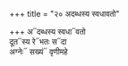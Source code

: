 +++
title = "२० अदब्धस्य स्वधावतो"

+++
अ᳓दब्धस्य स्वधा᳓वतो  
दूत᳓स्य रे᳓भतः स᳓दा  
अग्नेः᳓ सख्यं᳓ वृणीमहे